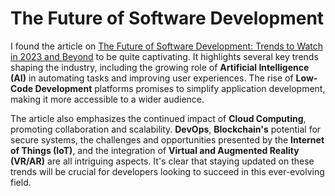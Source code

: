 # The Future of Software Development

I found the article on [The Future of Software Development: Trends to Watch in 2023 and Beyond](https://www.linkedin.com/pulse/future-software-development-trends-watch-2023-beyond-onviqa/) to be quite captivating. It highlights several key trends shaping the industry, including the growing role of **Artificial Intelligence (AI)** in automating tasks and improving user experiences. The rise of **Low-Code Development** platforms promises to simplify application development, making it more accessible to a wider audience.

The article also emphasizes the continued impact of **Cloud Computing**, promoting collaboration and scalability. **DevOps**, **Blockchain's** potential for secure systems, the challenges and opportunities presented by the **Internet of Things (IoT)**, and the integration of **Virtual and Augmented Reality (VR/AR)** are all intriguing aspects. It's clear that staying updated on these trends will be crucial for developers looking to succeed in this ever-evolving field.